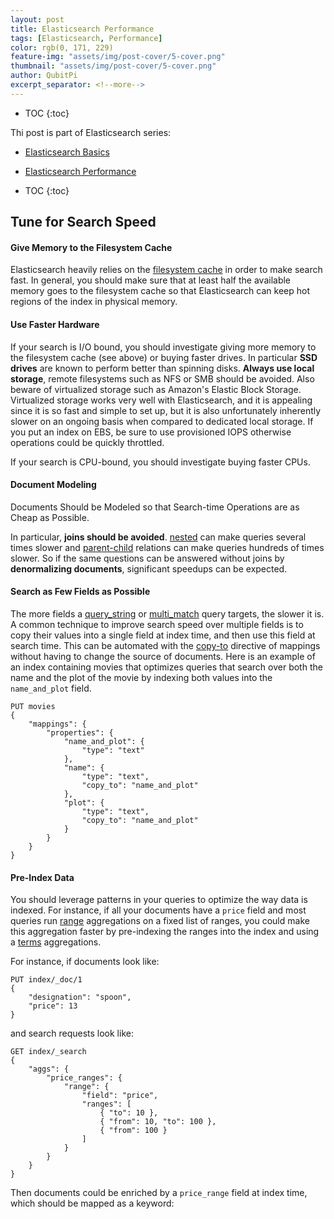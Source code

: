 ```yaml
---
layout: post
title: Elasticsearch Performance
tags: [Elasticsearch, Performance]
color: rgb(0, 171, 229)
feature-img: "assets/img/post-cover/5-cover.png"
thumbnail: "assets/img/post-cover/5-cover.png"
author: QubitPi
excerpt_separator: <!--more-->
---
```


<!--more-->

* TOC
{:toc}

Thi post is part of Elasticsearch series:

* [Elasticsearch Basics](https://qubitpi.github.io/jersey-guide/2020/09/23/elasticsearch.html)
* [Elasticsearch Performance](https://qubitpi.github.io/jersey-guide/2021/10/01/elasticsearch-performance.html)

* TOC
{:toc}

##  Tune for Search Speed

#### Give Memory to the Filesystem Cache

Elasticsearch heavily relies on the
[filesystem cache](https://qubitpi.github.io/jersey-guide/2021/10/02/filesystem-cache.html) in order to make search
fast. In general, you should make sure that at least half the available memory goes to the filesystem cache so that
Elasticsearch can keep hot regions of the index in physical memory.

#### Use Faster Hardware

If your search is I/O bound, you should investigate giving more memory to the filesystem cache (see above) or buying
faster drives. In particular **SSD drives** are known to perform better than spinning disks. **Always use local
storage**, remote filesystems such as NFS or SMB should be avoided. Also beware of virtualized storage such as Amazon's
Elastic Block Storage. Virtualized storage works very well with Elasticsearch, and it is appealing since it is so fast
and simple to set up, but it is also unfortunately inherently slower on an ongoing basis when compared to dedicated
local storage. If you put an index on EBS, be sure to use provisioned IOPS otherwise operations could be quickly
throttled.

If your search is CPU-bound, you should investigate buying faster CPUs.

#### Document Modeling

Documents Should be Modeled so that Search-time Operations are as Cheap as Possible.

In particular, **joins should be avoided**.
[nested](https://www.elastic.co/guide/en/elasticsearch/reference/current/nested.html) can make queries several times
slower and [parent-child](https://www.elastic.co/guide/en/elasticsearch/reference/current/parent-join.html) relations
can make queries hundreds of times slower. So if the same questions can be answered without joins by **denormalizing
documents**, significant speedups can be expected.

#### Search as Few Fields as Possible

The more fields a
[query_string](https://www.elastic.co/guide/en/elasticsearch/reference/current/query-dsl-query-string-query.html) or
[multi_match](https://www.elastic.co/guide/en/elasticsearch/reference/current/query-dsl-multi-match-query.html) query
targets, the slower it is. A common technique to improve search speed over multiple fields is to copy their values into
a single field at index time, and then use this field at search time. This can be automated with the
[copy-to](https://www.elastic.co/guide/en/elasticsearch/reference/current/copy-to.html) directive of mappings without
having to change the source of documents. Here is an example of an index containing movies that optimizes queries that
search over both the name and the plot of the movie by indexing both values into the `name_and_plot` field.

```
PUT movies
{
    "mappings": {
        "properties": {
            "name_and_plot": {
                "type": "text"
            },
            "name": {
                "type": "text",
                "copy_to": "name_and_plot"
            },
            "plot": {
                "type": "text",
                "copy_to": "name_and_plot"
            }
        }
    }
}
```

#### Pre-Index Data

You should leverage patterns in your queries to optimize the way data is indexed. For instance, if all your documents
have a `price` field and most queries run
[range](https://www.elastic.co/guide/en/elasticsearch/reference/current/search-aggregations-bucket-range-aggregation.html)
aggregations on a fixed list of ranges, you could make this aggregation faster by pre-indexing the ranges into the index
and using a [terms](https://www.elastic.co/guide/en/elasticsearch/reference/current/search-aggregations-bucket-terms-aggregation.html) aggregations.

For instance, if documents look like:

```
PUT index/_doc/1
{
    "designation": "spoon",
    "price": 13
}
```

and search requests look like:

```
GET index/_search
{
    "aggs": {
        "price_ranges": {
            "range": {
                "field": "price",
                "ranges": [
                    { "to": 10 },
                    { "from": 10, "to": 100 },
                    { "from": 100 }
                ]
            }
        }
    }
}
```

Then documents could be enriched by a `price_range` field at index time, which should be mapped as a keyword:

